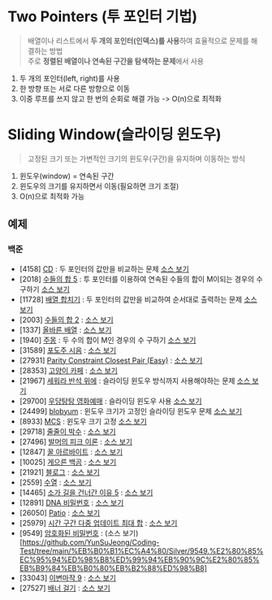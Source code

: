 # Two Pointers (투 포인터 기법)
> 배열이나 리스트에서 **두 개의 포인터(인덱스)를 사용**하여 효율적으로 문제를 해결하는 방법  
> 주로 **정렬된 배열이나 연속된 구간을 탐색하는 문제**에서 사용

1. 두 개의 포인터(left, right)를 사용
2. 한 방향 또는 서로 다른 방향으로 이동
3. 이중 루프를 쓰지 않고 한 번의 순회로 해결 가능 -> O(n)으로 최적화

# Sliding Window(슬라이딩 윈도우)
> 고정된 크기 또는 가변적인 크기의 윈도우(구간)을 유지하며 이동하는 방식

1. 윈도우(window) = 연속된 구간
2. 윈도우의 크기를 유지하면서 이동(필요하면 크기 조절)
3. O(n)으로 최적화 가능



## 예제
### 백준
- [4158] [CD](https://www.acmicpc.net/problem/4158) : 두 포인터의 값만을 비교하는 문제 [소스 보기](https://github.com/YunSuJeong/BAEKJOON/tree/main/%EB%B0%B1%EC%A4%80/Silver/4158.%E2%80%85CD)
- [2018] [수들의 합 5](https://www.acmicpc.net/problem/2018) : 투 포인터를 이용하여 연속된 수들의 합이 M이되는 경우의 수 구하기 [소스 보기](https://github.com/YunSuJeong/BAEKJOON/tree/main/%EB%B0%B1%EC%A4%80/Silver/2018.%E2%80%85%EC%88%98%EB%93%A4%EC%9D%98%E2%80%85%ED%95%A9%E2%80%855)
- [11728] [배열 합치기](https://www.acmicpc.net/problem/11728) : 두 포인터의 값만을 비교하여 순서대로 출력하는 문제 [소스 보기](https://github.com/YunSuJeong/BAEKJOON/tree/main/%EB%B0%B1%EC%A4%80/Silver/11728.%E2%80%85%EB%B0%B0%EC%97%B4%E2%80%85%ED%95%A9%EC%B9%98%EA%B8%B0)
- [2003] [수들의 합 2](https://www.acmicpc.net/problem/2003) : [소스 보기](https://github.com/YunSuJeong/BAEKJOON/tree/main/%EB%B0%B1%EC%A4%80/Silver/2003.%E2%80%85%EC%88%98%EB%93%A4%EC%9D%98%E2%80%85%ED%95%A9%E2%80%852)
- [1337] [올바른 배열](https://www.acmicpc.net/problem/1337) : [소스 보기](https://github.com/YunSuJeong/BAEKJOON/tree/main/%EB%B0%B1%EC%A4%80/Silver/1337.%E2%80%85%EC%98%AC%EB%B0%94%EB%A5%B8%E2%80%85%EB%B0%B0%EC%97%B4)
- [1940] [주몽](https://www.acmicpc.net/problem/1940) : 두 수의 합이 M인 경우의 수 구하기 [소스 보기](https://github.com/YunSuJeong/BAEKJOON/tree/main/%EB%B0%B1%EC%A4%80/Silver/1940.%E2%80%85%EC%A3%BC%EB%AA%BD)
- [31589] [포도주 시음](https://www.acmicpc.net/problem/31589) : [소스 보기](https://github.com/YunSuJeong/BAEKJOON/tree/main/%EB%B0%B1%EC%A4%80/Silver/31589.%E2%80%85%ED%8F%AC%EB%8F%84%EC%A3%BC%E2%80%85%EC%8B%9C%EC%9D%8C)
- [27931] [Parity Constraint Closest Pair (Easy)](https://www.acmicpc.net/problem/27931) : [소스 보기](https://github.com/YunSuJeong/BAEKJOON/tree/main/%EB%B0%B1%EC%A4%80/Silver/27931.%E2%80%85Parity%E2%80%85Constraint%E2%80%85Closest%E2%80%85Pair%E2%80%85%EF%BC%88Easy%EF%BC%89)
- [28353] [고양이 카페](https://www.acmicpc.net/problem/28353) : [소스 보기](https://github.com/YunSuJeong/BAEKJOON/tree/main/%EB%B0%B1%EC%A4%80/Silver/28353.%E2%80%85%EA%B3%A0%EC%96%91%EC%9D%B4%E2%80%85%EC%B9%B4%ED%8E%98)
- [21967] [세워라 반석 위에](https://www.acmicpc.net/problem/21967) : 슬라이딩 윈도우 방식까지 사용해야하는 문제 [소스 보기]()
- [29700] [우당탕탕 영화예매](https://www.acmicpc.net/problem/29700) : 슬라이딩 윈도우 사용 [소스 보기](https://github.com/YunSuJeong/BAEKJOON/tree/main/%EB%B0%B1%EC%A4%80/Silver/29700.%E2%80%85%EC%9A%B0%EB%8B%B9%ED%83%95%ED%83%95%E2%80%85%EC%98%81%ED%99%94%EC%98%88%EB%A7%A4)
- [24499] [blobyum](https://www.acmicpc.net/problem/24499) : 윈도우 크기가 고정인 슬라이딩 윈도우 문제 [소스 보기](https://github.com/YunSuJeong/BAEKJOON/tree/main/%EB%B0%B1%EC%A4%80/Silver/24499.%E2%80%85blobyum)
- [8933] [MCS](https://www.acmicpc.net/problem/8933) : 윈도우 크기 고정 [소스 보기](https://github.com/YunSuJeong/BAEKJOON/tree/main/%EB%B0%B1%EC%A4%80/Silver/8933.%E2%80%85MCS)
- [29718] [줄줄이 박수](https://www.acmicpc.net/problem/29718) : [소스 보기](https://github.com/YunSuJeong/Coding-Test/tree/main/%EB%B0%B1%EC%A4%80/Silver/29718.%E2%80%85%EC%A4%84%EC%A4%84%EC%9D%B4%E2%80%85%EB%B0%95%EC%88%98)
- [27496] [발머의 피크 이론](https://www.acmicpc.net/problem/27496) : [소스 보기](https://github.com/YunSuJeong/Coding-Test/tree/main/%EB%B0%B1%EC%A4%80/Silver/27496.%E2%80%85%EB%B0%9C%EB%A8%B8%EC%9D%98%E2%80%85%ED%94%BC%ED%81%AC%E2%80%85%EC%9D%B4%EB%A1%A0)
- [12847] [꿀 아르바이트](https://www.acmicpc.net/problem/12847) : [소스 보기](https://github.com/YunSuJeong/Coding-Test/tree/main/%EB%B0%B1%EC%A4%80/Silver/12847.%E2%80%85%EA%BF%80%E2%80%85%EC%95%84%EB%A5%B4%EB%B0%94%EC%9D%B4%ED%8A%B8)
- [10025] [게으른 백곰](https://www.acmicpc.net/problem/10025) : [소스 보기](https://github.com/YunSuJeong/Coding-Test/tree/main/%EB%B0%B1%EC%A4%80/Silver/10025.%E2%80%85%EA%B2%8C%EC%9C%BC%EB%A5%B8%E2%80%85%EB%B0%B1%EA%B3%B0)
- [21921] [블로그](https://www.acmicpc.net/problem/21921) : [소스 보기](https://github.com/YunSuJeong/Coding-Test/tree/main/%EB%B0%B1%EC%A4%80/Silver/21921.%E2%80%85%EB%B8%94%EB%A1%9C%EA%B7%B8)
- [2559] [수열](https://www.acmicpc.net/problem/2559) : [소스 보기](https://github.com/YunSuJeong/Coding-Test/tree/main/%EB%B0%B1%EC%A4%80/Silver/2559.%E2%80%85%EC%88%98%EC%97%B4)
- [14465] [소가 길을 건너간 이유 5](https://www.acmicpc.net/problem/14465) : [소스 보기](https://github.com/YunSuJeong/Coding-Test/tree/main/%EB%B0%B1%EC%A4%80/Silver/14465.%E2%80%85%EC%86%8C%EA%B0%80%E2%80%85%EA%B8%B8%EC%9D%84%E2%80%85%EA%B1%B4%EB%84%88%EA%B0%84%E2%80%85%EC%9D%B4%EC%9C%A0%E2%80%855)
- [12891] [DNA 비밀번호](https://www.acmicpc.net/problem/12891) : [소스 보기](https://github.com/YunSuJeong/Coding-Test/tree/main/%EB%B0%B1%EC%A4%80/Silver/12891.%E2%80%85DNA%E2%80%85%EB%B9%84%EB%B0%80%EB%B2%88%ED%98%B8)
- [26050] [Patio](https://www.acmicpc.net/problem/26050) : [소스 보기](https://github.com/YunSuJeong/Coding-Test/tree/main/%EB%B0%B1%EC%A4%80/Silver/26050.%E2%80%85Patio)
- [25979] [시간 구간 다중 업데이트 최대 합](https://www.acmicpc.net/problem/25979) : [소스 보기](https://github.com/YunSuJeong/Coding-Test/tree/main/%EB%B0%B1%EC%A4%80/Silver/25979.%E2%80%85%EC%8B%9C%EA%B0%84%E2%80%85%EA%B5%AC%EA%B0%84%E2%80%85%EB%8B%A4%EC%A4%91%E2%80%85%EC%97%85%EB%8D%B0%EC%9D%B4%ED%8A%B8%E2%80%85%EC%B5%9C%EB%8C%80%E2%80%85%ED%95%A9)
- [9549] [암호화된 비밀번호](https://www.acmicpc.net/problem/9549) : (소스 보기)[https://github.com/YunSuJeong/Coding-Test/tree/main/%EB%B0%B1%EC%A4%80/Silver/9549.%E2%80%85%EC%95%94%ED%98%B8%ED%99%94%EB%90%9C%E2%80%85%EB%B9%84%EB%B0%80%EB%B2%88%ED%98%B8]
- [33043] [이변마작 9](https://www.acmicpc.net/problem/33043) : [소스 보기](https://github.com/YunSuJeong/Coding-Test/tree/main/%EB%B0%B1%EC%A4%80/Silver/33043.%E2%80%85%EC%9D%B4%EB%B3%80%EB%A7%88%EC%9E%91%E2%80%859)
- [27527] [배너 걸기](https://www.acmicpc.net/problem/27527) : [소스 보기](https://github.com/YunSuJeong/Coding-Test/tree/main/%EB%B0%B1%EC%A4%80/Silver/27527.%E2%80%85%EB%B0%B0%EB%84%88%E2%80%85%EA%B1%B8%EA%B8%B0)
